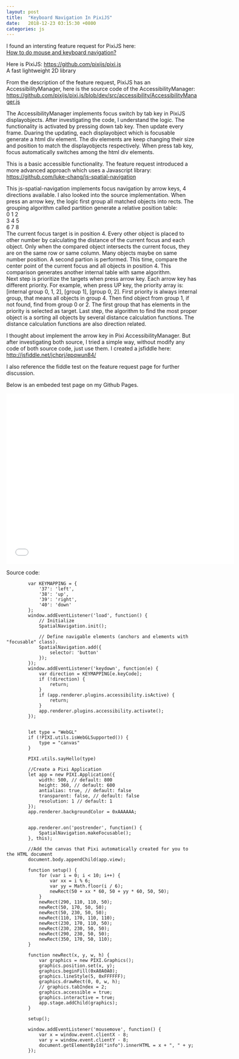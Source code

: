 ```yaml
---
layout: post
title:  "Keyboard Navigation In PixiJS"
date:   2018-12-23 03:15:30 +0800
categories: js
---
```


I found an intersting feature request for PixiJS here:   
[How to do mouse and keyboard navigation?](https://github.com/pixijs/pixi.js/issues/4519)

Here is PixiJS: https://github.com/pixijs/pixi.js  
A fast lightweight 2D library

From the description of the feature request, PixiJS has an AccessibilityManager, here is the source code of the AccessibilityManager: https://github.com/pixijs/pixi.js/blob/dev/src/accessibility/AccessibilityManager.js

The AccessibilityManager implements focus switch by tab key in PixiJS displayobjects. After investigating the code, I understand the logic. The functionality is activated by pressing down tab key. Then update every frame. Duaring the updating, each displayobject which is focusable generate a html div element. The div elements are keep changing their size and position to match the displayobjects respectively. When press tab key, focus automatically switches among the html div elements.

This is a basic accessible functionality. The feature request introduced a more advanced approach which uses a Javascript library: https://github.com/luke-chang/js-spatial-navigation

This js-spatial-navigation implements focus navigation by arrow keys, 4 directions available. I also looked into the source implementation. When press an arrow key, the logic first group all matched objects into rects. The grouping algorithm called partition generate a relative position table:  
0 1 2  
3 4 5  
6 7 8  
The current focus target is in position 4. Every other object is placed to other number by calculating the distance of the current focus and each object. Only when the compared object intersects the current focus, they are on the same row or same column. Many objects maybe on same number position. A second partion is performed. This time, compare the center point of the current focus and all objects in position 4. This comparison generates another internal table with same algorithm.  
Next step is prioritize the targets when press arrow key. Each arrow key has different priority. For example, when press UP key, the priority array is: [internal group 0, 1, 2], [group 1], [group 0, 2]. First priority is always internal group, that means all objects in group 4. Then find object from group 1, if not found, find from group 0 or 2. The first group that has elements in the priority is selected as target. Last step, the algorithm to find the most proper object is a sorting all objects by several distance calculation functions. The distance calculation functions are also direction related.

I thought about implement the arrow key in Pixi AccessibilityManager. But after investigating both source, I tried a simple way, without modify any code of both source code, just use them. I created a jsfiddle here:
http://jsfiddle.net/jchprj/epqwun84/

I also reference the fiddle test on the feature request page for further discussion.

Below is an embeded test page on my Github Pages.



<iframe name="nav" src="/test/nav/index.html" width="600" height="450" frameborder="0"></iframe>

Source code:

```
        var KEYMAPPING = {
            '37': 'left',
            '38': 'up',
            '39': 'right',
            '40': 'down'
        };
        window.addEventListener('load', function() {
            // Initialize
            SpatialNavigation.init();

            // Define navigable elements (anchors and elements with "focusable" class).
            SpatialNavigation.add({
                selector: 'button'
            });
        });
        window.addEventListener('keydown', function(e) {
            var direction = KEYMAPPING[e.keyCode];
            if (!direction) {
                return;
            }
            if (app.renderer.plugins.accessibility.isActive) {
                return;
            }
            app.renderer.plugins.accessibility.activate();
        });


        let type = "WebGL"
        if (!PIXI.utils.isWebGLSupported()) {
            type = "canvas"
        }

        PIXI.utils.sayHello(type)

        //Create a Pixi Application
        let app = new PIXI.Application({
            width: 500, // default: 800
            height: 360, // default: 600
            antialias: true, // default: false
            transparent: false, // default: false
            resolution: 1 // default: 1
        });
        app.renderer.backgroundColor = 0xAAAAAA;


        app.renderer.on('postrender', function() {
            SpatialNavigation.makeFocusable();
        }, this);

        //Add the canvas that Pixi automatically created for you to the HTML document
        document.body.appendChild(app.view);

        function setup() {
            for (var i = 0; i < 10; i++) {
                var xx = i % 6;
                var yy = Math.floor(i / 6);
                newRect(50 + xx * 60, 50 + yy * 60, 50, 50);
            }
            newRect(290, 110, 110, 50);
            newRect(50, 170, 50, 50);
            newRect(50, 230, 50, 50);
            newRect(110, 170, 110, 110);
            newRect(230, 170, 110, 50);
            newRect(230, 230, 50, 50);
            newRect(290, 230, 50, 50);
            newRect(350, 170, 50, 110);
        }

        function newRect(x, y, w, h) {
            var graphics = new PIXI.Graphics();
            graphics.position.set(x, y);
            graphics.beginFill(0xA0A0A0);
            graphics.lineStyle(5, 0xFFFFFF);
            graphics.drawRect(0, 0, w, h);
            // graphics.tabIndex = 2;
            graphics.accessible = true;
            graphics.interactive = true;
            app.stage.addChild(graphics);
        }

        setup();

        window.addEventListener('mousemove', function() {
            var x = window.event.clientX - 8;
            var y = window.event.clientY - 8;
            document.getElementById("info").innerHTML = x + ", " + y;
        });
```